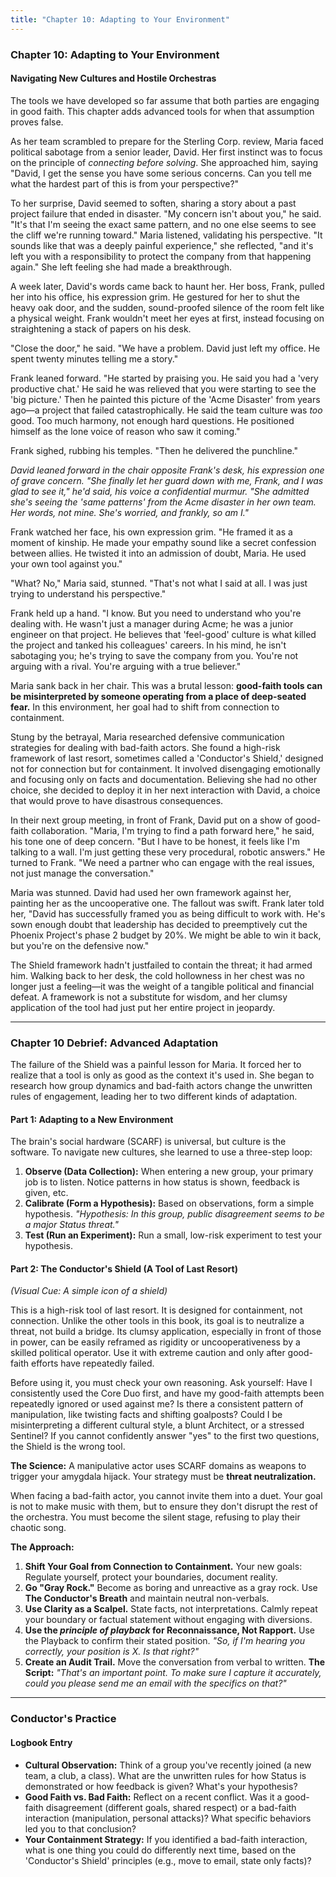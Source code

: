 ```yaml
---
title: "Chapter 10: Adapting to Your Environment"
---
```

### **Chapter 10: Adapting to Your Environment**
#### Navigating New Cultures and Hostile Orchestras

The tools we have developed so far assume that both parties are engaging in good faith. This chapter adds advanced tools for when that assumption proves false.

As her team scrambled to prepare for the Sterling Corp. review, Maria faced political sabotage from a senior leader, David. Her first instinct was to focus on the principle of *connecting before solving*. She approached him, saying "David, I get the sense you have some serious concerns. Can you tell me what the hardest part of this is from your perspective?"

To her surprise, David seemed to soften, sharing a story about a past project failure that ended in disaster. "My concern isn't about you," he said. "It's that I'm seeing the exact same pattern, and no one else seems to see the cliff we're running toward." Maria listened, validating his perspective. "It sounds like that was a deeply painful experience," she reflected, "and it's left you with a responsibility to protect the company from that happening again." She left feeling she had made a breakthrough.

A week later, David's words came back to haunt her. Her boss, Frank, pulled her into his office, his expression grim. He gestured for her to shut the heavy oak door, and the sudden, sound-proofed silence of the room felt like a physical weight. Frank wouldn't meet her eyes at first, instead focusing on straightening a stack of papers on his desk.

"Close the door," he said. "We have a problem. David just left my office. He spent twenty minutes telling me a story."

Frank leaned forward. "He started by praising you. He said you had a 'very productive chat.' He said he was relieved that you were starting to see the 'big picture.' Then he painted this picture of the 'Acme Disaster' from years ago—a project that failed catastrophically. He said the team culture was *too* good. Too much harmony, not enough hard questions. He positioned himself as the lone voice of reason who saw it coming."

Frank sighed, rubbing his temples. "Then he delivered the punchline."

*David leaned forward in the chair opposite Frank's desk, his expression one of grave concern. "She finally let her guard down with me, Frank, and I was glad to see it," he'd said, his voice a confidential murmur. "She admitted she's seeing the 'same patterns' from the Acme disaster in her own team. Her words, not mine. She's worried, and frankly, so am I."*

Frank watched her face, his own expression grim. "He framed it as a moment of kinship. He made your empathy sound like a secret confession between allies. He twisted it into an admission of doubt, Maria. He used your own tool against you."

"What? No," Maria said, stunned. "That's not what I said at all. I was just trying to understand his perspective."

Frank held up a hand. "I know. But you need to understand who you're dealing with. He wasn't just a manager during Acme; he was a junior engineer on that project. He believes that 'feel-good' culture is what killed the project and tanked his colleagues' careers. In his mind, he isn't sabotaging you; he's trying to save the company from you. You're not arguing with a rival. You're arguing with a true believer."

Maria sank back in her chair. This was a brutal lesson: **good-faith tools can be misinterpreted by someone operating from a place of deep-seated fear.** In this environment, her goal had to shift from connection to containment.

Stung by the betrayal, Maria researched defensive communication strategies for dealing with bad-faith actors. She found a high-risk framework of last resort, sometimes called a 'Conductor's Shield,' designed not for connection but for containment. It involved disengaging emotionally and focusing only on facts and documentation. Believing she had no other choice, she decided to deploy it in her next interaction with David, a choice that would prove to have disastrous consequences.

In their next group meeting, in front of Frank, David put on a show of good-faith collaboration. "Maria, I'm trying to find a path forward here," he said, his tone one of deep concern. "But I have to be honest, it feels like I'm talking to a wall. I'm just getting these very procedural, robotic answers." He turned to Frank. "We need a partner who can engage with the real issues, not just manage the conversation."

Maria was stunned. David had used her own framework against her, painting her as the uncooperative one. The fallout was swift. Frank later told her, "David has successfully framed you as being difficult to work with. He's sown enough doubt that leadership has decided to preemptively cut the Phoenix Project's phase 2 budget by 20%. We might be able to win it back, but you're on the defensive now."

The Shield framework hadn't justfailed to contain the threat; it had armed him. Walking back to her desk, the cold hollowness in her chest was no longer just a feeling—it was the weight of a tangible political and financial defeat. A framework is not a substitute for wisdom, and her clumsy application of the tool had just put her entire project in jeopardy.

---
### **Chapter 10 Debrief: Advanced Adaptation**

The failure of the Shield was a painful lesson for Maria. It forced her to realize that a tool is only as good as the context it's used in. She began to research how group dynamics and bad-faith actors change the unwritten rules of engagement, leading her to two different kinds of adaptation.

#### **Part 1: Adapting to a New Environment**
The brain's social hardware (SCARF) is universal, but culture is the software. To navigate new cultures, she learned to use a three-step loop:
1.  **Observe (Data Collection):** When entering a new group, your primary job is to listen. Notice patterns in how status is shown, feedback is given, etc.
2.  **Calibrate (Form a Hypothesis):** Based on observations, form a simple hypothesis. *"Hypothesis: In this group, public disagreement seems to be a major Status threat."*
3.  **Test (Run an Experiment):** Run a small, low-risk experiment to test your hypothesis.

#### **Part 2: The Conductor's Shield (A Tool of Last Resort)**
*(Visual Cue: A simple icon of a shield)*

This is a high-risk tool of last resort. It is designed for containment, not connection. Unlike the other tools in this book, its goal is to neutralize a threat, not build a bridge. Its clumsy application, especially in front of those in power, can be easily reframed as rigidity or uncooperativeness by a skilled political operator. Use it with extreme caution and only after good-faith efforts have repeatedly failed.

Before using it, you must check your own reasoning. Ask yourself: Have I consistently used the Core Duo first, and have my good-faith attempts been repeatedly ignored or used against me? Is there a consistent pattern of manipulation, like twisting facts and shifting goalposts? Could I be misinterpreting a different cultural style, a blunt Architect, or a stressed Sentinel? If you cannot confidently answer "yes" to the first two questions, the Shield is the wrong tool.

**The Science:** A manipulative actor uses SCARF domains as weapons to trigger your amygdala hijack. Your strategy must be **threat neutralization.**

When facing a bad-faith actor, you cannot invite them into a duet. Your goal is not to make music with them, but to ensure they don't disrupt the rest of the orchestra. You must become the silent stage, refusing to play their chaotic song.

**The Approach:**
1.  **Shift Your Goal from Connection to Containment.** Your new goals: Regulate yourself, protect your boundaries, document reality.
2.  **Go "Gray Rock."** Become as boring and unreactive as a gray rock. Use **The Conductor's Breath** and maintain neutral non-verbals.
3.  **Use Clarity as a Scalpel.** State facts, not interpretations. Calmly repeat your boundary or factual statement without engaging with diversions.
4.  **Use the *principle of playback* for Reconnaissance, Not Rapport.** Use the Playback to confirm their stated position. *"So, if I'm hearing you correctly, your position is X. Is that right?"*
5.  **Create an Audit Trail.** Move the conversation from verbal to written. **The Script:** *"That's an important point. To make sure I capture it accurately, could you please send me an email with the specifics on that?"*

---
### **Conductor's Practice**

#### **Logbook Entry**
*   **Cultural Observation:** Think of a group you've recently joined (a new team, a club, a class). What are the unwritten rules for how Status is demonstrated or how feedback is given? What's your hypothesis?
*   **Good Faith vs. Bad Faith:** Reflect on a recent conflict. Was it a good-faith disagreement (different goals, shared respect) or a bad-faith interaction (manipulation, personal attacks)? What specific behaviors led you to that conclusion?
*   **Your Containment Strategy:** If you identified a bad-faith interaction, what is one thing you could do differently next time, based on the 'Conductor's Shield' principles (e.g., move to email, state only facts)?
      